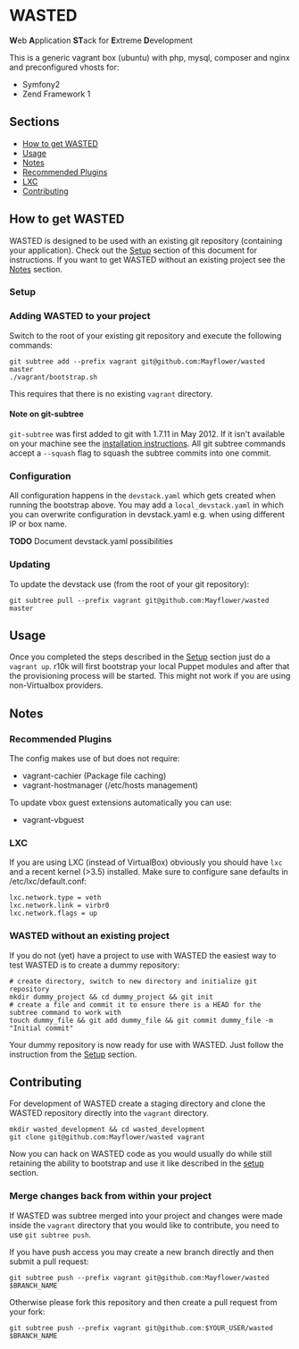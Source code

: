 # WASTED
**W**​eb
**A**​pplication
**ST**​ack for
**E**​xtreme
**D**​evelopment

This is a generic vagrant box (ubuntu) with php, mysql, composer and nginx and preconfigured vhosts for:
 - Symfony2
 - Zend Framework 1


## Sections
* [How to get WASTED](#how-to-get-wasted)
* [Usage](#usage)
* [Notes](#notes)
 * [Recommended Plugins](#recommended-plugins)
 * [LXC](#lxc)
* [Contributing](#contributing)

## How to get WASTED
WASTED is designed to be used with an existing git repository (containing your application).
Check out the [Setup](#setup) section of this document for instructions. If you want to get WASTED without an existing project see the [Notes](#notes) section.

### Setup
### Adding WASTED to your project
Switch to the root of your existing git repository and execute the following commands:
```
git subtree add --prefix vagrant git@github.com:Mayflower/wasted master
./vagrant/bootstrap.sh
```
This requires that there is no existing `vagrant` directory.

#### Note on git-subtree
`git-subtree` was first added to git with 1.7.11 in May 2012. If it isn't available on your machine see
the [installation instructions](https://github.com/git/git/blob/master/contrib/subtree/INSTALL).
All git subtree commands accept a `--squash` flag to squash the subtree commits into one commit.

### Configuration
All configuration happens in the `devstack.yaml` which gets created when running the bootstrap above.
You may add a `local_devstack.yaml` in which you can overwrite configuration in devstack.yaml e.g. when using
different IP or box name.

**TODO** Document devstack.yaml possibilities

### Updating
To update the devstack use (from the root of your git repository):
```
git subtree pull --prefix vagrant git@github.com:Mayflower/wasted master
```

## Usage
Once you completed the steps described in the [Setup](#setup) section just do a `vagrant up`.
r10k will first bootstrap your local Puppet modules and after that the provisioning process will be started.
This might not work if you are using non-Virtualbox providers.

## Notes
### Recommended Plugins
The config makes use of but does not require:
 - vagrant-cachier (Package file caching)
 - vagrant-hostmanager (/etc/hosts management)

To update vbox guest extensions automatically you can use:
 - vagrant-vbguest

### LXC
If you are using LXC (instead of VirtualBox) obviously you should have `lxc` and a recent kernel (>3.5) installed.
Make sure to configure sane defaults in /etc/lxc/default.conf:

    lxc.network.type = veth
    lxc.network.link = virbr0
    lxc.network.flags = up

### WASTED without an existing project
If you do not (yet) have a project to use with WASTED the easiest way to test WASTED is to create a dummy repository:
```
# create directory, switch to new directory and initialize git repository
mkdir dummy_project && cd dummy_project && git init
# create a file and commit it to ensure there is a HEAD for the subtree command to work with
touch dummy_file && git add dummy_file && git commit dummy_file -m "Initial commit"
```
Your dummy repository is now ready for use with WASTED. Just follow the instruction from the [Setup](#setup) section.

## Contributing
For development of WASTED create a staging directory and clone the WASTED repository directly into the `vagrant` directory.
```
mkdir wasted_development && cd wasted_development
git clone git@github.com:Mayflower/wasted vagrant
```
Now you can hack on WASTED code as you would usually do while still retaining the ability to bootstrap and use it like described in the [setup](#setup) section.

### Merge changes back from within your project
If WASTED was subtree merged into your project and changes were made inside the `vagrant` directory that you would like to contribute, you need to use `git subtree push`.

If you have push access you may create a new branch directly and then submit a pull request:
```
git subtree push --prefix vagrant git@github.com:Mayflower/wasted $BRANCH_NAME
```

Otherwise please fork this repository and then create a pull request from your fork:
```
git subtree push --prefix vagrant git@github.com:$YOUR_USER/wasted $BRANCH_NAME
```

